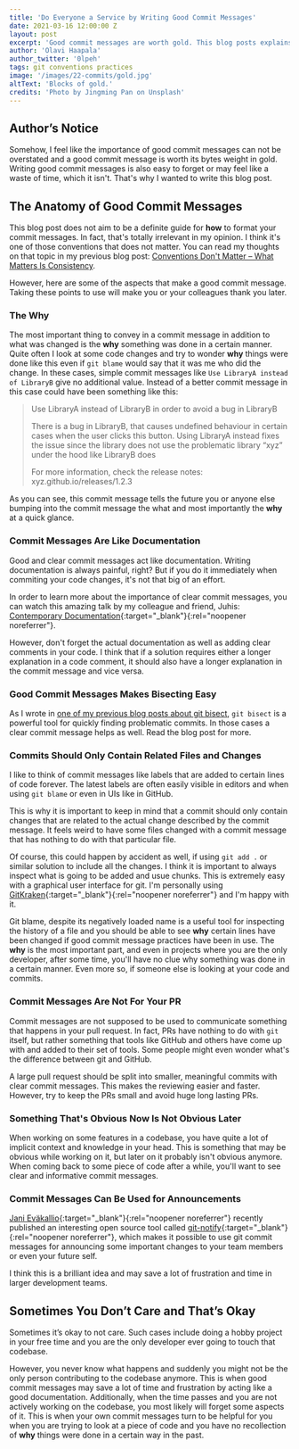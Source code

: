 ```yaml
---
title: 'Do Everyone a Service by Writing Good Commit Messages'
date: 2021-03-16 12:00:00 Z
layout: post
excerpt: 'Good commit messages are worth gold. This blog posts explains why this topic matters.'
author: 'Olavi Haapala'
author_twitter: '0lpeh'
tags: git conventions practices
image: '/images/22-commits/gold.jpg'
altText: 'Blocks of gold.'
credits: 'Photo by Jingming Pan on Unsplash'
---
```


## Author’s Notice

Somehow, I feel like the importance of good commit messages can not be overstated and a good commit message is worth its bytes weight in gold. Writing good commit messages is also easy to forget or may feel like a waste of time, which it isn't. That's why I wanted to write this blog post.

## The Anatomy of Good Commit Messages

This blog post does not aim to be a definite guide for **how** to format your commit messages. In fact, that's totally irrelevant in my opinion. I think it's one of those conventions that does not matter. You can read my thoughts on that topic in my previous blog post: [Conventions Don't Matter – What Matters Is Consistency](/2021/02/02/conventions-dont-matter.html).

However, here are some of the aspects that make a good commit message. Taking these points to use will make you or your colleagues thank you later.

### The Why

The most important thing to convey in a commit message in addition to what was changed is the **why** something was done in a certain manner. Quite often I look at some code changes and try to wonder **why** things were done like this even if `git blame` would say that it was me who did the change. In these cases, simple commit messages like `Use LibraryA instead of LibraryB` give no additional value. Instead of a better commit message in this case could have been something like this:

> Use LibraryA instead of LibraryB in order to avoid a bug in LibraryB
>
> There is a bug in LibraryB, that causes undefined behaviour in certain cases when the user clicks this button. Using LibraryA instead fixes the issue since the library does not use the problematic library “xyz” under the hood like LibraryB does
>
> For more information, check the release notes: xyz.github.io/releases/1.2.3

As you can see, this commit message tells the future you or anyone else bumping into the commit message the what and most importantly the **why** at a quick glance.

### Commit Messages Are Like Documentation

Good and clear commit messages act like documentation. Writing documentation is always painful, right? But if you do it immediately when commiting your code changes, it's not that big of an effort.

In order to learn more about the importance of clear commit messages, you can watch this amazing talk by my colleague and friend, Juhis: [Contemporary Documentation](https://hamatti.org/talks/contemporary-documentation/){:target="\_blank"}{:rel="noopener noreferrer"}.

However, don't forget the actual documentation as well as adding clear comments in your code. I think that if a solution requires either a longer explanation in a code comment, it should also have a longer explanation in the commit message and vice versa.

### Good Commit Messages Makes Bisecting Easy

As I wrote in [one of my previous blog posts about git bisect](/2021/01/25/git-bisect-is-your-friend-in-need.html), `git bisect` is a powerful tool for quickly finding problematic commits. In those cases a clear commit message helps as well. Read the blog post for more.

### Commits Should Only Contain Related Files and Changes

I like to think of commit messages like labels that are added to certain lines of code forever. The latest labels are often easily visible in editors and when using `git blame` or even in UIs like in GitHub.

This is why it is important to keep in mind that a commit should only contain changes that are related to the actual change described by the commit message. It feels weird to have some files changed with a commit message that has nothing to do with that particular file.

Of course, this could happen by accident as well, if using `git add .` or similar solution to include all the changes. I think it is important to always inspect what is going to be added and usue chunks. This is extremely easy with a graphical user interface for git. I'm personally using [GitKraken](https://www.gitkraken.com/){:target="\_blank"}{:rel="noopener noreferrer"} and I'm happy with it.

Git blame, despite its negatively loaded name is a useful tool for inspecting the history of a file and you should be able to see **why** certain lines have been changed if good commit message practices have been in use. The **why** is the most important part, and even in projects where you are the only developer, after some time, you'll have no clue why something was done in a certain manner. Even more so, if someone else is looking at your code and commits.

### Commit Messages Are Not For Your PR

Commit messages are not supposed to be used to communicate something that happens in your pull request. In fact, PRs have nothing to do with `git` itself, but rather something that tools like GitHub and others have come up with and added to their set of tools. Some people might even wonder what's the difference between git and GitHub.

A large pull request should be split into smaller, meaningful commits with clear commit messages. This makes the reviewing easier and faster. However, try to keep the PRs small and avoid huge long lasting PRs.

### Something That's Obvious Now Is Not Obvious Later

When working on some features in a codebase, you have quite a lot of implicit context and knowledge in your head. This is something that may be obvious while working on it, but later on it probably isn't obvious anymore. When coming back to some piece of code after a while, you'll want to see clear and informative commit messages.

### Commit Messages Can Be Used for Announcements

[Jani Eväkallio](https://twitter.com/jevakallio/status/1366317647965618177){:target="\_blank"}{:rel="noopener noreferrer"} recently published an interesting open source tool called [git-notify](https://github.com/jevakallio/git-notify){:target="\_blank"}{:rel="noopener noreferrer"}, which makes it possible to use git commit messages for announcing some important changes to your team members or even your future self.

I think this is a brilliant idea and may save a lot of frustration and time in larger development teams.

## Sometimes You Don’t Care and That’s Okay

Sometimes it’s okay to not care. Such cases include doing a hobby project in your free time and you are the only developer ever going to touch that codebase.

However, you never know what happens and suddenly you might not be the only person contributing to the codebase anymore. This is when good commit messages may save a lot of time and frustration by acting like a good documentation. Additionally, when the time passes and you are not actively working on the codebase, you most likely will forget some aspects of it. This is when your own commit messages turn to be helpful for you when you are trying to look at a piece of code and you have no recollection of **why** things were done in a certain way in the past.
